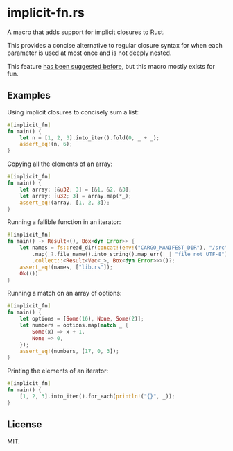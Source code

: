 # implicit-fn.rs

<!-- cargo-rdme start -->

A macro that adds support for implicit closures to Rust.

This provides a concise alternative to regular closure syntax
for when each parameter is used at most once
and is not deeply nested.

This feature [has been suggested before](https://github.com/rust-lang/rfcs/issues/2554),
but this macro mostly exists for fun.

## Examples

Using implicit closures to concisely sum a list:

```rust
#[implicit_fn]
fn main() {
    let n = [1, 2, 3].into_iter().fold(0, _ + _);
    assert_eq!(n, 6);
}
```

Copying all the elements of an array:

```rust
#[implicit_fn]
fn main() {
    let array: [&u32; 3] = [&1, &2, &3];
    let array: [u32; 3] = array.map(*_);
    assert_eq!(array, [1, 2, 3]);
}
```

Running a fallible function in an iterator:

```rust
#[implicit_fn]
fn main() -> Result<(), Box<dyn Error>> {
    let names = fs::read_dir(concat!(env!("CARGO_MANIFEST_DIR"), "/src"))?
        .map(_?.file_name().into_string().map_err(|_| "file not UTF-8")?)
        .collect::<Result<Vec<_>, Box<dyn Error>>>()?;
    assert_eq!(names, ["lib.rs"]);
    Ok(())
}
```

Running a match on an array of options:

```rust
#[implicit_fn]
fn main() {
    let options = [Some(16), None, Some(2)];
    let numbers = options.map(match _ {
        Some(x) => x + 1,
        None => 0,
    });
    assert_eq!(numbers, [17, 0, 3]);
}
```

Printing the elements of an iterator:

```rust
#[implicit_fn]
fn main() {
    [1, 2, 3].into_iter().for_each(println!("{}", _));
}
```

<!-- cargo-rdme end -->

## License

MIT.
